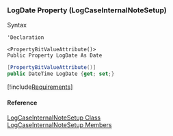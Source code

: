 ﻿### LogDate Property (LogCaseInternalNoteSetup)

Syntax

```vbnet
'Declaration

<PropertyBitValueAttribute()>
Public Property LogDate As Date
```

```csharp
[PropertyBitValueAttribute()]
public DateTime LogDate {get; set;}
```

[!include[Requirements](../partials/requirements.md)]

#### Reference

[LogCaseInternalNoteSetup Class](FChoice.Toolkits.Clarify~FChoice.Toolkits.Clarify.Support.LogCaseInternalNoteSetup.md)  
[LogCaseInternalNoteSetup Members](FChoice.Toolkits.Clarify~FChoice.Toolkits.Clarify.Support.LogCaseInternalNoteSetup_members.md)